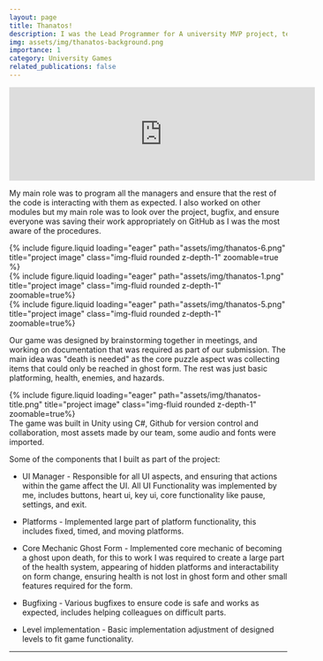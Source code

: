 ```yaml
---
layout: page
title: Thanatos!
description: I was the Lead Programmer for A university MVP project, team of 5. 
img: assets/img/thanatos-background.png
importance: 1
category: University Games
related_publications: false
---
```

<div class="row justify-content-sm-center">
    <div class="col-sm-8 mt-3 mt-md-0">
        <iframe frameborder="0" src="https://itch.io/embed/2702310?border_width=2&amp;bg_color=222&amp;fg_color=fff" width="554" height="169"><a href="https://nullyagi.itch.io/thanatos">Thanatos by Null Yagi, arseniy77, HumeyraFA, moiez, Samm</a></iframe>
    </div>
</div>

My main role was to program all the managers and ensure that the rest of the code is interacting with them as expected. I also worked on other modules but my main role was to look over the project, bugfix, and ensure everyone was saving their work appropriately on GitHub as I was the most aware of the procedures.

<div class="row">
    <div class="col-sm mt-3 mt-md-0">
        {% include figure.liquid loading="eager" path="assets/img/thanatos-6.png" title="project image" class="img-fluid rounded z-depth-1" zoomable=true %}
    </div>
    <div class="col-sm mt-3 mt-md-0">
        {% include figure.liquid loading="eager" path="assets/img/thanatos-1.png" title="project image" class="img-fluid rounded z-depth-1" zoomable=true%}
    </div>
    <div class="col-sm mt-3 mt-md-0">
        {% include figure.liquid loading="eager" path="assets/img/thanatos-5.png" title="project image" class="img-fluid rounded z-depth-1" zoomable=true%}
    </div>
</div>

Our game was designed by brainstorming together in meetings, and working on documentation that was required as part of our submission. The main idea was "death is needed" as the core puzzle aspect was collecting items that could only be reached in ghost form. The rest was just basic platforming, health, enemies, and hazards.

<div class="row">
    <div class="col-sm mt-3 mt-md-0">
        {% include figure.liquid loading="eager" path="assets/img/thanatos-title.png" title="project image" class="img-fluid rounded z-depth-1" zoomable=true%}
    </div>
</div>
<div class="caption">
    The game was built in Unity using C#, Github for version control and collaboration, most assets made by our team, some audio and fonts were imported.
</div>

Some of the components that I built as part of the project:
* UI Manager - Responsible for all UI aspects, and ensuring that actions within the game affect the UI. All UI Functionality was implemented by me, includes buttons, heart ui, key ui, core functionality like pause, settings, and exit.
  
* Platforms - Implemented large part of platform functionality, this includes fixed, timed, and moving platforms.
  
* Core Mechanic Ghost Form - Implemented core mechanic of becoming a ghost upon death, for this to work I was required to create a large part of the health system, appearing of hidden platforms and interactability on form change, ensuring health is not lost in ghost form and other small features required for the form.
  
* Bugfixing - Various bugfixes to ensure code is safe and works as expected, includes helping colleagues on difficult parts. 
  
* Level implementation - Basic implementation adjustment of designed levels to fit game functionality.

---